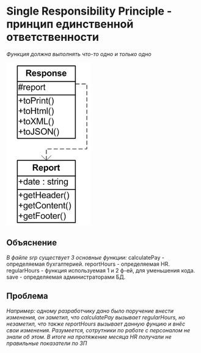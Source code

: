 # Single Responsibility Principle - принцип единственной ответственности
*Функция должна выполнять что-то одно и только одно*

![Принцип единственной ответственности](./source/SRP.jpg)

## Объяснение
_В файле srp существует 3 основные функции:_
    сalculatePay - определяемая бухгалтерией.
    reportHours - определяемая HR.
    regularHours - функция используемая 1 и 2 ф-ей, для уменьшения кода.
    save - определяемая администраторами БД.

## Проблема
*Например: одному разработчику дано было поручение внести изменения, он заметил, что calculatePay вызывает regularHours, но незаметил, что также reportHours вызывает данную фунцию и внёс свои изменения. Разумеется, сотрутники по работе с персоналом не знали об этом. В итоге на протяжение месяца HR получали не правильные показатели по ЗП*


